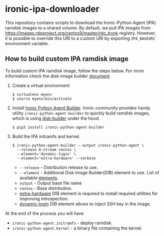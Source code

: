# ironic-ipa-downloader
This repository contains scripts to download the Ironic-Python-Agent (IPA)
ramdisk images to a shared volume. By default, we pull IPA images from
https://images.rdoproject.org/centos9/master/rdo_trunk registry. However,
it is possible to override this URI to a custom URI by exporting `IPA_BASEURI`
environment variable.

## How to build custom IPA ramdisk image

To build custom IPA ramdisk image, follow the steps below. For more information
check the disk-image builder [document](https://docs.openstack.org/diskimage-builder/latest/developer/index.html#quickstart).

1. Create a virtual environment

    ```shell
    $ virtualenv myenv
    $ source myenv/bin/activate
    ```
    
1. Install [Ironic Python Agent Builder](https://github.com/openstack/ironic-python-agent-builder).
Ironic community provides handy utility `ironic-python-agent-builder` to quickly build ramdisk images,
which is using [disk-builder](https://docs.openstack.org/diskimage-builder/latest/developer/index.html#quickstart)
under the hood.

    ```shell
    $ pip3 install ironic-python-agent-builder
    ```
1. Build the IPA initramfs and kernel.

    ```shell
    $ ironic-python-agent-builder --output ironic-python-agent \
      --release 8-stream centos \
      --element='dynamic-login' \
      --element='extra-hardware' --verbose
    ```
    
    - `--release` - Distribution release to use.
    - `--element` - Additional Disk Image Builder(DIB) element to use. List of available
    [elements](https://docs.openstack.org/diskimage-builder/latest/).
    - `output` - Output base file name
    - `centos` - Base distribution.
    - [extra-hardware](https://docs.openstack.org/ironic-python-agentbuilder/latest/admin/dib.html#ironic-python-agent-ipa-extra-hardware)
    DIB element is required to install required utilities for improving introspection.
    - [dynamic-login](https://docs.openstack.org/diskimage-builder/latest/elements/dynamic-login/README.html)
    DIB element allows to inject SSH key in the image.

At the end of the process you will have 
- `ironic-python-agent.initramfs` - deploy ramdisk.
- `ironic-python-agent.kernel` - a binary file containing the kernel.

